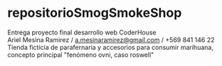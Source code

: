 # repositorioSmogSmokeShop <br>
Entrega proyecto final desarrollo web CoderHouse <br>
Ariel Mesina Ramirez / a.mesinaramirez@gmail.com / +569 841 146 22 <br>
Tienda ficticia de parafernaria y accesorios para consumir marihuana, concepto principal "fenómeno ovni, caso roswell" 
